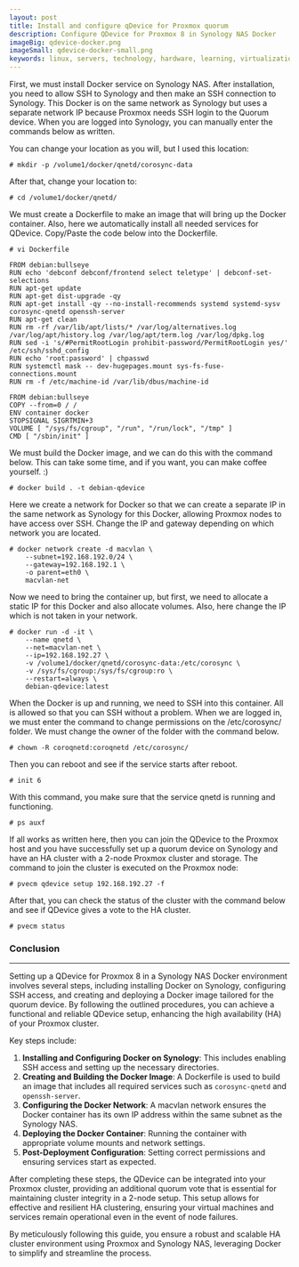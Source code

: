 ```yaml
---
layout: post
title: Install and configure qDevice for Proxmox quorum
description: Configure QDevice for Proxmox 8 in Synology NAS Docker
imageBig: qdevice-docker.png
imageSmall: qdevice-docker-small.png
keywords: linux, servers, technology, hardware, learning, virtualization, synology, NAS, docker, proxmox
---
```

First, we must install Docker service on Synology NAS. After installation, you need to allow SSH to Synology and then make an SSH connection to Synology. This Docker is on the same network as Synology but uses a separate network IP because Proxmox needs SSH login to the Quorum device. When you are logged into Synology, you can manually enter the commands below as written.

You can change your location as you will, but I used this location:

```
# mkdir -p /volume1/docker/qnetd/corosync-data
```

After that, change your location to:

```
# cd /volume1/docker/qnetd/
```

We must create a Dockerfile to make an image that will bring up the Docker container. Also, here we automatically install all needed services for QDevice. Copy/Paste the code below into the Dockerfile.

```
# vi Dockerfile
```

```
FROM debian:bullseye
RUN echo 'debconf debconf/frontend select teletype' | debconf-set-selections
RUN apt-get update
RUN apt-get dist-upgrade -qy
RUN apt-get install -qy --no-install-recommends systemd systemd-sysv corosync-qnetd openssh-server
RUN apt-get clean
RUN rm -rf /var/lib/apt/lists/* /var/log/alternatives.log /var/log/apt/history.log /var/log/apt/term.log /var/log/dpkg.log
RUN sed -i 's/#PermitRootLogin prohibit-password/PermitRootLogin yes/' /etc/ssh/sshd_config
RUN echo 'root:password' | chpasswd
RUN systemctl mask -- dev-hugepages.mount sys-fs-fuse-connections.mount
RUN rm -f /etc/machine-id /var/lib/dbus/machine-id

FROM debian:bullseye
COPY --from=0 / /
ENV container docker
STOPSIGNAL SIGRTMIN+3
VOLUME [ "/sys/fs/cgroup", "/run", "/run/lock", "/tmp" ]
CMD [ "/sbin/init" ]
```
We must build the Docker image, and we can do this with the command below. This can take some time, and if you want, you can make coffee yourself. :)

```
# docker build . -t debian-qdevice
```

Here we create a network for Docker so that we can create a separate IP in the same network as Synology for this Docker, allowing Proxmox nodes to have access over SSH. Change the IP and gateway depending on which network you are located.

```
# docker network create -d macvlan \
    --subnet=192.168.192.0/24 \
    --gateway=192.168.192.1 \
    -o parent=eth0 \
    macvlan-net
```

Now we need to bring the container up, but first, we need to allocate a static IP for this Docker and also allocate volumes. Also, here change the IP which is not taken in your network.

```
# docker run -d -it \
    --name qnetd \
    --net=macvlan-net \
    --ip=192.168.192.27 \
    -v /volume1/docker/qnetd/corosync-data:/etc/corosync \
    -v /sys/fs/cgroup:/sys/fs/cgroup:ro \
    --restart=always \
    debian-qdevice:latest
```

When the Docker is up and running, we need to SSH into this container. All is allowed so that you can SSH without a problem. When we are logged in, we must enter the command to change permissions on the /etc/corosync/ folder. We must change the owner of the folder with the command below.

```
# chown -R coroqnetd:coroqnetd /etc/corosync/
```

Then you can reboot and see if the service starts after reboot.

```
# init 6
```

With this command, you make sure that the service qnetd is running and functioning.

```
# ps auxf
```

If all works as written here, then you can join the QDevice to the Proxmox host and you have successfully set up a quorum device on Synology and have an HA cluster with a 2-node Proxmox cluster and storage. The command to join the cluster is executed on the Proxmox node:

```
# pvecm qdevice setup 192.168.192.27 -f
```

After that, you can check the status of the cluster with the command below and see if QDevice gives a vote to the HA cluster.

```
# pvecm status
```

### Conclusion
----------------------------------------------
Setting up a QDevice for Proxmox 8 in a Synology NAS Docker environment involves several steps, including installing Docker on Synology, configuring SSH access, and creating and deploying a Docker image tailored for the quorum device. By following the outlined procedures, you can achieve a functional and reliable QDevice setup, enhancing the high availability (HA) of your Proxmox cluster.

Key steps include:
1. **Installing and Configuring Docker on Synology**: This includes enabling SSH access and setting up the necessary directories.
2. **Creating and Building the Docker Image**: A Dockerfile is used to build an image that includes all required services such as `corosync-qnetd` and `openssh-server`.
3. **Configuring the Docker Network**: A macvlan network ensures the Docker container has its own IP address within the same subnet as the Synology NAS.
4. **Deploying the Docker Container**: Running the container with appropriate volume mounts and network settings.
5. **Post-Deployment Configuration**: Setting correct permissions and ensuring services start as expected.

After completing these steps, the QDevice can be integrated into your Proxmox cluster, providing an additional quorum vote that is essential for maintaining cluster integrity in a 2-node setup. This setup allows for effective and resilient HA clustering, ensuring your virtual machines and services remain operational even in the event of node failures.

By meticulously following this guide, you ensure a robust and scalable HA cluster environment using Proxmox and Synology NAS, leveraging Docker to simplify and streamline the process.